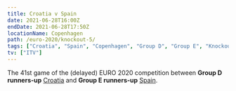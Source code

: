 ```yaml
---
title: Croatia v Spain
date: 2021-06-28T16:00Z
endDate: 2021-06-28T17:50Z
locationName: Copenhagen
path: /euro-2020/knockout-5/
tags: ["Croatia", "Spain", "Copenhagen", "Group D", "Group E", "Knockout", "Group of 16", "EURO 2020"]
tv: ["ITV"]
---
```


The 41st game of the (delayed) EURO 2020 competition between **Group D runners-up** [Croatia](/croatia) and **Group E runners-up** [Spain](/spain).